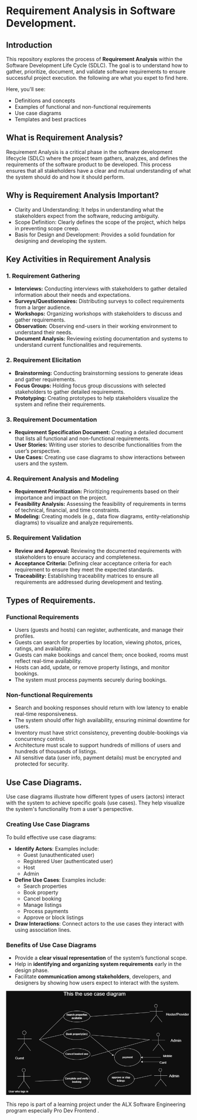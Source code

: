 # Requirement Analysis in Software Development.
## Introduction
This repository explores the process of **Requirement Analysis** within the Software Development Life Cycle (SDLC).
The goal is to understand how to gather, prioritize, document, and validate software requirements to ensure successful project execution. the following are what you expet to find here.

Here, you'll see:
- Definitions and concepts
- Examples of functional and non-functional requirements
- Use case diagrams
- Templates and best practices
## What is Requirement Analysis?
 Requirement Analysis is a critical phase in the software development lifecycle (SDLC) where the project team gathers, analyzes, and defines the requirements of the software product to be developed. This process ensures that all stakeholders have a clear and mutual understanding of what the system should do and how it should perform.
## Why is Requirement Analysis Important?

- Clarity and Understanding: It helps in understanding what the stakeholders expect from the software, reducing ambiguity.  
- Scope Definition: Clearly defines the scope of the project, which helps in preventing scope creep.  
- Basis for Design and Development: Provides a solid foundation for designing and developing the system.
## Key Activities in Requirement Analysis

### 1. Requirement Gathering 
- **Interviews:** Conducting interviews with stakeholders to gather detailed information about their needs and expectations.
- **Surveys/Questionnaires:** Distributing surveys to collect requirements from a larger audience.
- **Workshops:** Organizing workshops with stakeholders to discuss and gather requirements.
- **Observation:** Observing end-users in their working environment to understand their needs.
- **Document Analysis:** Reviewing existing documentation and systems to understand current functionalities and requirements.

### 2. Requirement Elicitation 
- **Brainstorming:** Conducting brainstorming sessions to generate ideas and gather requirements.
- **Focus Groups:** Holding focus group discussions with selected stakeholders to gather detailed requirements.
- **Prototyping:** Creating prototypes to help stakeholders visualize the system and refine their requirements.

### 3. Requirement Documentation 
- **Requirement Specification Document:** Creating a detailed document that lists all functional and non-functional requirements.
- **User Stories:** Writing user stories to describe functionalities from the user’s perspective.
- **Use Cases:** Creating use case diagrams to show interactions between users and the system.

### 4. Requirement Analysis and Modeling 
- **Requirement Prioritization:** Prioritizing requirements based on their importance and impact on the project.
- **Feasibility Analysis:** Assessing the feasibility of requirements in terms of technical, financial, and time constraints.
- **Modeling:** Creating models (e.g., data flow diagrams, entity-relationship diagrams) to visualize and analyze requirements.

### 5. Requirement Validation 
- **Review and Approval:** Reviewing the documented requirements with stakeholders to ensure accuracy and completeness.
- **Acceptance Criteria:** Defining clear acceptance criteria for each requirement to ensure they meet the expected standards.
- **Traceability:** Establishing traceability matrices to ensure all requirements are addressed during development and testing.
## Types of Requirements.

### Functional Requirements
- Users (guests and hosts) can register, authenticate, and manage their profiles.
- Guests can search for properties by location, viewing photos, prices, ratings, and availability.
- Guests can make bookings and cancel them; once booked, rooms must reflect real-time availability.
- Hosts can add, update, or remove property listings, and monitor bookings.
- The system must process payments securely during bookings.

### Non-functional Requirements
- Search and booking responses should return with low latency to enable real-time responsiveness.
- The system should offer high availability, ensuring minimal downtime for users.
- Inventory must have strict consistency, preventing double-bookings via concurrency control.
- Architecture must scale to support hundreds of millions of users and hundreds of thousands of listings.
- All sensitive data (user info, payment details) must be encrypted and protected for security.
  
## Use Case Diagrams.

Use case diagrams illustrate how different types of users (actors) interact with the system to achieve specific goals (use cases). They help visualize the system's functionality from a user's perspective.

### Creating Use Case Diagrams

To build effective use case diagrams:

- **Identify Actors**: Examples include:
  - Guest (unauthenticated user)
  - Registered User (authenticated user)
  - Host
  - Admin
- **Define Use Cases**: Examples include:
  - Search properties
  - Book property
  - Cancel booking
  - Manage listings
  - Process payments
  - Approve or block listings
- **Draw Interactions**: Connect actors to the use cases they interact with using association lines.

### Benefits of Use Case Diagrams

- Provide a **clear visual representation** of the system’s functional scope.
- Help in **identifying and organizing system requirements** early in the design phase.
- Facilitate **communication among stakeholders**, developers, and designers by showing how users expect to interact with the system.

![Use Case Diagram](./alx-booking-uc.png)


This repo is part of a learning project under the ALX Software Engineering program especially Pro Dev Frontend .
